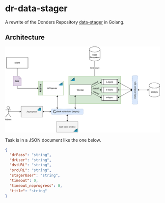 # dr-data-stager

A rewrite of the Donders Repository [data-stager](https://github.com/Donders-Institute/data-stager) in Golang.

## Architecture

![architecture](architecture.svg "architecture")

Task is in a JSON document like the one below.

```json
{
  "drPass": "string",
  "drUser": "string",
  "dstURL": "string",
  "srcURL": "string",
  "stagerUser": "string",
  "timeout": 0,
  "timeout_noprogress": 0,
  "title": "string"
}
```
